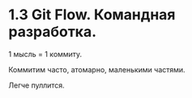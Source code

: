 1.3 Git Flow. Командная разработка.
==

1 мысль = 1 коммиту.

Коммитим часто, атомарно, маленькими частями.

Легче пуллится.









